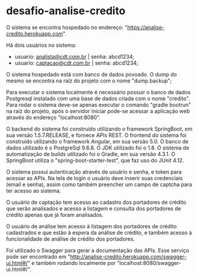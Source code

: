 # desafio-analise-credito

O sistema se encontra hospedado no endereço: "https://analise-credito.herokuapp.com".

Há dois usuários no sistema:
 - usuario: analista@cdt.com.br | senha: abcd1234;
 - usuario: captacao@cdt.com.br | senha: abcd1234;

O sistema hospedado está com banco de dados povoado. O dump do mesmo se encontra na raíz do projeto com o nome "dump.backup";

Para executar o sistema localmente é necessário possuir o banco de dados Postgresql instalado com uma base de dados criada com o nome "credito".
Para rodar o sistema deve-se apenas executar o comando "gradle bootrun" na raíz do projeto, após o servidor iniciar pode-se acessar a aplicação web através do endereço "localhost:8080".

O backend do sistema foi construído utilizando o framework SpringBoot, em sua versão 1.5.7.RELEASE, e fornece APIs REST.
O frontend do sistema foi construído utilizando o framework Angular, em sua versão 5.0.
O banco de dados utilizado é o PostgreSql 9.6.8.
O JDK utilizado foi o 1.8.
O sistema de automatização de builds utilizado foi o Gradle, em sua versão 4.3.1.
O SpringBoot utiliza o "spring-boot-starter-test", que faz uso do JUnit 4.12.

O sistema possui autenticação através de usuário e senha, e token para acessar as APIs. Na tela de login o usuário deve inserir suas credenciais (email e senha), assim como também preencher um campo de captcha para ter acesso ao sistema.

O usuário de captação tem acesso ao cadastro dos portadores de crédito que serão analisados e acesso a listagem e consulta dos portadores de crédito apenas que já foram analisados.

O usuário de análise tem acesso à listagem dos portadores de crédito cadastrados e que estão à espera da análise de crédito, e também acesso à funcionalidade de análise de crédito dos portadores.

Foi utilizado o Swagger para gerar a documentação das APIs. Esse serviço pode ser encontrado em "http://analise-credito.herokuapp.com/swagger-ui.html#/" e também rodando localmente por "localhost:8080/swagger-ui.html#/".


 
